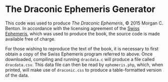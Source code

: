 # The Draconic Ephemeris Generator

This code was used to produce _The Draconic Ephemeris_, &copy; 2015 Morgan C. Benton. In accordance with the licensing agreement of the [Swiss Ephemeris](http://www.astro.com/swisseph/swephinfo_e.htm), which was used to produce the book, the source code is made available free of charge.

For those wishing to reproduce the text of the book, it is necessary to first obtain a copy of the Swiss Ephemeris program referred to above. Once downloaded, compiling and running `dracdata.c` will produce a file called `dracdata.csv`. This data file can then be read by `ephemeris.php`, which, when printed, will make use of `draconic.css` to produce a table-formatted version of the data.